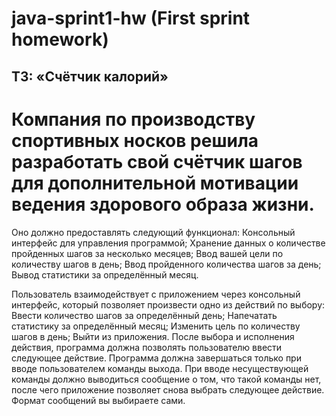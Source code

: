 # java-sprint1-hw (First sprint homework)
## ТЗ: «Счётчик калорий»
# Компания по производству спортивных носков решила разработать свой счётчик шагов для дополнительной мотивации ведения здорового образа жизни.
Оно должно предоставлять следующий функционал:
Консольный интерфейс для управления программой;
Хранение данных о количестве пройденных шагов за несколько месяцев;
Ввод вашей цели по количеству шагов в день;
Ввод пройденного количества шагов за день;
Вывод статистики за определённый месяц.

Пользователь взаимодействует с приложением через консольный интерфейс, который позволяет произвести одно из действий по выбору:
Ввести количество шагов за определённый день;
Напечатать статистику за определённый месяц;
Изменить цель по количеству шагов в день;
Выйти из приложения.
После выбора и исполнения действия, программа должна позволять пользователю ввести следующее действие. Программа должна завершаться только при вводе пользователем команды выхода. При вводе несуществующей команды должно выводиться сообщение о том, что такой команды нет, после чего приложение позволяет снова выбрать следующее действие. Формат сообщений вы выбираете сами.

